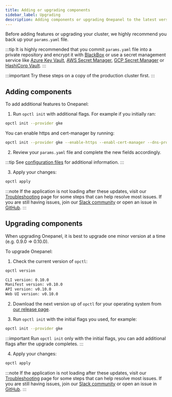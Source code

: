 ```yaml
---
title: Adding or upgrading components
sidebar_label: Upgrading
description: Adding components or upgrading Onepanel to the latest version
---
```


Before adding features or upgrading your cluster, we highly recommend you back up your `params.yaml` file. 

:::tip
It is highly recommended that you commit `params.yaml` file into a private repository and encrypt it with [BlackBox](https://github.com/StackExchange/blackbox) or use a secret management service like [Azure Key Vault](https://docs.microsoft.com/en-us/azure/key-vault/), [AWS Secret Manager](https://aws.amazon.com/secrets-manager/), [GCP Secret Manager](https://cloud.google.com/secret-manager) or [HashiCorp Vault](https://www.vaultproject.io/).
:::

:::important
Try these steps on a copy of the production cluster first.
:::

## Adding components
To add additional features to Onepanel: 

1. Run `opctl init` with additional flags. For example if you initially ran:

```bash
opctl init --provider gke
```

You can enable https and cert-manager by running:

```bash
opctl init --provider gke --enable-https --enabl-cert-manager --dns-provider clouddns
```

2. Review your `params.yaml` file and complete the new fields accordingly.

:::tip
See [configuration files](/docs/deployment/configuration/files) for additional information.
:::

3. Apply your changes:

```bash
opctl apply
```

:::note
If the application is not loading after these updates, visit our [Troubleshooting](/docs/deployment/troubleshooting/overview) page for some steps that can help resolve most issues. If you are still having issues, join our [Slack community](https://join.slack.com/t/onepanel-ce/shared_invite/zt-eyjnwec0-nLaHhjif9Y~gA05KuX6AUg) or open an issue in [GitHub](https://github.com/onepanelio/core/issues).
:::


## Upgrading components
When upgrading Onepanel, it is best to upgrade one minor version at a time (e.g. 0.9.0 => 0.10.0).

To upgrade Onepanel:

1. Check the current version of `opctl`:

```bash {3}
opctl version

CLI version: 0.10.0
Manifest version: v0.10.0
API version: v0.10.0
Web UI version: v0.10.0

```

2. Download the next version up of `opctl` for your operating system from [our release page](https://github.com/onepanelio/core/releases).

3. Run `opctl init` with the initial flags you used, for example:

```bash
opctl init --provider gke
```

:::important
Run `opctl init` only with the initial flags, you can add additional flags after the upgrade completes.
:::

4. Apply your changes:

```bash
opctl apply
```

:::note
If the application is not loading after these updates, visit our [Troubleshooting](/docs/deployment/troubleshooting/overview) page for some steps that can help resolve most issues. If you are still having issues, join our [Slack community](https://join.slack.com/t/onepanel-ce/shared_invite/zt-eyjnwec0-nLaHhjif9Y~gA05KuX6AUg) or open an issue in [GitHub](https://github.com/onepanelio/core/issues).
:::